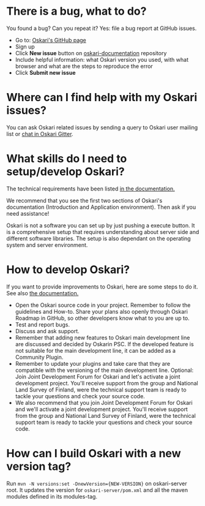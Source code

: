 # There is a bug, what to do?

You found a bug? Can you repeat it? Yes: file a bug report at GitHub issues.

- Go to: [Oskari's GitHub page](https://github.com/oskariorg)
- Sign up
- Click **New issue** button on [oskari-documentation](https://github.com/oskariorg/oskari-documentation/issues) repository
- Include helpful information: what Oskari version you used, with what browser and what are the steps to reproduce the error
- Click **Submit new issue**

# Where can I find help with my Oskari issues?

You can ask Oskari related issues by sending a query to Oskari user mailing list or [chat in Oskari Gitter](https://app.gitter.im/#/room/#oskariorg_chat:gitter.im).

# What skills do I need to setup/develop Oskari?

The technical requirements have been listed [in the documentation.](https://oskari.org/documentation/docs/latest/1-Introduction#Requirements-for-developing-Oskari)

We recommend that you see the first two sections of Oskari's documentation (Introduction and Application environment). Then ask if you need assistance!

Oskari is not a software you can set up by just pushing a execute button. It is a comprehensive setup that requires understanding about server side and different software libraries. The setup is also dependant on the operating system and server environment.

# How to develop Oskari?

If you want to provide improvements to Oskari, here are some steps to do it. See also [the documentation.](https://oskari.org/documentation/docs/latest/8-Developing-instructions#Developing-instructions)

- Open the Oskari source code in your project. Remember to follow the guidelines and How-to. Share your plans also openly through Oskari Roadmap in GitHub, so other developers know what to you are up to.
- Test and report bugs.
- Discuss and ask support.
- Remember that adding new features to Oskari main development line are discussed and decided by Oskarin PSC. If the developed feature is not suitable for the main development line, it can be added as a Community Plugin.
- Remember to update your plugins and take care that they are compatible with the versioning of the main development line.
  Optional: Join Joint Development Forum for Oskari and let's activate a joint development project. You'll receive support from the group and National Land Survey of Finland, were the technical support team is ready to tackle your questions and check your source code.
- We also recommend that you join Joint Development Forum for Oskari and we'll activate a joint development project. You'll receive support from the group and National Land Survey of Finland, were the technical support team is ready to tackle your questions and check your source code.

# How can I build Oskari with a new version tag?

Run `mvn -N versions:set -DnewVersion={NEW-VERSION}` on oskari-server root. It updates the version for `oskari-server/pom.xml` and all the maven modules defined in its modules-tag.
